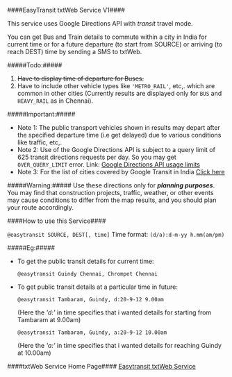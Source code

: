 ####EasyTransit txtWeb Service V1####

This service uses Google Directions API with *transit* travel mode.

You can get Bus and Train details to commute within a city in India for current time or for a future departure (to start from SOURCE) or arriving (to reach DEST) time by sending a SMS to txtWeb.

#####Todo:#####
1.	~~Have to display time of departure for Buses.~~
2.	Have to include other vehicle types like `'METRO_RAIL'`, etc,. which are common in other cities (Currently results are displayed only for `BUS` and `HEAVY_RAIL` as in Chennai).

#####Important:#####
*	Note 1: The public transport vehicles shown in results may depart after the specified departure time (i.e get delayed) due to various conditions like traffic, etc,.
*	Note 2: Use of the Google Directions API is subject to a query limit of 625 transit directions requests per day. So you may get `OVER_QUERY_LIMIT` error.
	Link: [Google Directions API usage limits](https://developers.google.com/maps/documentation/directions/)
*	Note 3: For the list of cities covered by Google Transit in India [Click here](http://www.google.com/intl/en/landing/transit/text.html#as)

#####Warning:#####
Use these directions only for **_planning purposes_**. You may find that construction projects, traffic, weather, or other events may cause conditions to differ from the map results, and you should plan your route accordingly.

####How to use this Service####

`@easytransit SOURCE, DEST[, time]`
Time format: `(d/a):d-m-yy h.mm(am/pm)`

#####Eg:#####
*	To get the public transit details for current time:
   
	`@easytransit Guindy Chennai, Chrompet Chennai`

*	To get public transit details at a particular time in future:
   
	`@easytransit Tambaram, Guindy, d:20-9-12 9.00am`
	  
	(Here the *'d:'* in time specifies that i wanted details for starting from Tambaram at 9.00am)

	`@easytransit Tambaram, Guindy, a:20-9-12 10.00am`
	  
	(Here the *'a:'* in time specifies that i wanted details for reaching Guindy at 10.00am)

####txtWeb Service Home Page####
[Easytransit txtWeb Service](http://developer.txtweb.com/user/apps/easytransit)